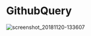 # GithubQuery

![screenshot_20181120-133607](https://user-images.githubusercontent.com/39487731/49110466-43203300-f296-11e8-9d3d-c841e277b08e.png)
